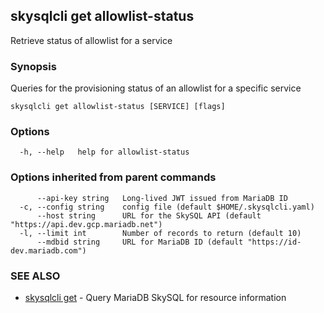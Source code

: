 ## skysqlcli get allowlist-status

Retrieve status of allowlist for a service

### Synopsis

Queries for the provisioning status of an allowlist for a specific service

```
skysqlcli get allowlist-status [SERVICE] [flags]
```

### Options

```
  -h, --help   help for allowlist-status
```

### Options inherited from parent commands

```
      --api-key string   Long-lived JWT issued from MariaDB ID
  -c, --config string    config file (default $HOME/.skysqlcli.yaml)
      --host string      URL for the SkySQL API (default "https://api.dev.gcp.mariadb.net")
  -l, --limit int        Number of records to return (default 10)
      --mdbid string     URL for MariaDB ID (default "https://id-dev.mariadb.com")
```

### SEE ALSO

* [skysqlcli get](skysqlcli_get.md)	 - Query MariaDB SkySQL for resource information

